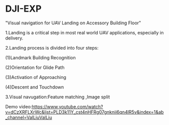 # DJI-EXP
"Visual navigation for UAV Landing on Accessory Building Floor"

1.Landing is a critical step in most real world UAV applications, especially in delivery.

2.Landing process is divided into four steps:
  
  (1)Landmark Building Recognition   
  
  (2)Orientation for Glide Path 
  
  (3)Activation of Approaching  
  
  (4)Descent and Touchdown

3.Visual navugation:Feature matching ,Image split

Demo video:https://www.youtube.com/watch?v=dCzXRFLXrWc&list=PLD3k11Y_cst4nHFRg07gnknii6qn4lR5v&index=1&ab_channel=ValLiuValLiu
